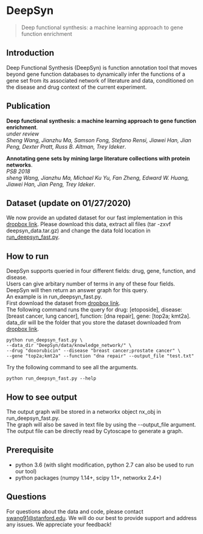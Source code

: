 # DeepSyn
> Deep functional synthesis: a machine learning approach to gene function enrichment

## Introduction
Deep Functional Synthesis (DeepSyn) is function annotation tool that moves beyond gene function databases to dynamically infer the functions of a gene set from its associated network of literature and data, conditioned on the disease and drug context of the current experiment.

## Publication
**Deep functional synthesis: a machine learning approach to gene function enrichment**.  
*under review*  
*Sheng Wang, Jianzhu Ma, Samson Fong, Stefano Rensi, Jiawei Han, Jian Peng, Dexter Pratt, Russ B. Altman, Trey Ideker*.

**Annotating gene sets by mining large literature collections with protein networks**.  
*PSB 2018*  
*sheng Wang, Jianzhu Ma, Michael Ku Yu, Fan Zheng, Edward W. Huang, Jiawei Han, Jian Peng, Trey Ideker*.

## Dataset (update on 01/27/2020)
We now provide an updated dataset for our fast implementation in this [dropbox link](https://www.dropbox.com/s/v294k14yvvz1za2/deepsyn_data_with_abstract.tar.gz?dl=0).
Please download this data, extract all files (tar -zxvf deepsyn_data.tar.gz) and change the data fold location in [run_deepsyn_fast.py](https://github.com/wangshenguiuc/DeepSyn/blob/master/run_deepsyn_fast.py).

## How to run
DeepSyn supports queried in four different fields: drug, gene, function, and disease.  
Users can give arbitary number of terms in any of these four fields.
DeepSyn will then return an answer graph for this query.  
An example is in run_deepsyn_fast.py.  
First download the dataset from [dropbox link](https://www.dropbox.com/s/ubkh36hqe8qqki0/deepsyn_data.tar.gz?dl=0).  
The following command runs the query for drug: [etoposide], disease: [breast cancer, lung cancer], function: [dna repair], gene: [top2a; kmt2a]. data_dir will be the folder that you store the dataset downloaded from [dropbox link](https://www.dropbox.com/s/ubkh36hqe8qqki0/deepsyn_data.tar.gz?dl=0).
```
python run_deepsyn_fast.py \
--data_dir "DeepSyn/data/knowledge_network/" \
--drug "doxorubicin" --disease "breast cancer;prostate cancer" \
--gene "top2a;kmt2a" --function "dna repair" --output_file "test.txt"
```

Try the following command to see all the arguments.
```
python run_deepsyn_fast.py --help
```
## How to see output
The output graph will be stored in a networkx object nx_obj in run_deepsyn_fast.py.  
The graph will also be saved in text file by using the --output_file argument. The output file can be directly read by Cytoscape to generate a graph.


## Prerequisite
* python 3.6 (with slight modification, python 2.7 can also be used to run our tool)
* python packages (numpy 1.14+, scipy 1.1+, networkx 2.4+)

## Questions
For questions about the data and code, please contact swang91@stanford.edu. We will do our best to provide support and address any issues. We appreciate your feedback!
